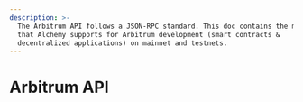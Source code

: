 ```yaml
---
description: >-
  The Arbitrum API follows a JSON-RPC standard. This doc contains the methods
  that Alchemy supports for Arbitrum development (smart contracts &
  decentralized applications) on mainnet and testnets.
---
```


# Arbitrum API


